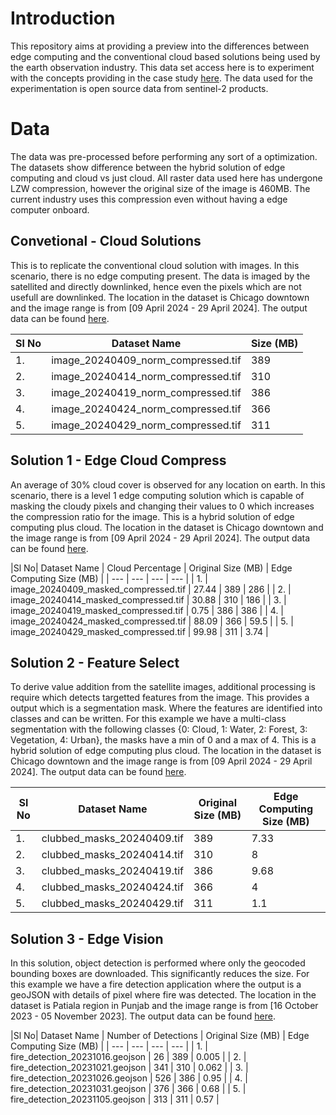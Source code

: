 # Introduction  
This repository aims at providing a preview into the differences between edge computing and the conventional cloud based solutions being used by the earth observation industry. This data set access here is to experiment with the concepts providing in the case study [here](). The data used for the experimentation is open source data from sentinel-2 products.   

# Data  
The data was pre-processed before performing any sort of a optimization. The datasets show difference between the hybrid solution of edge computing and cloud vs just cloud. All raster data used here has undergone LZW compression, however the original size of the image is 460MB. The current industry uses this compression even without having a edge computer onboard. 

## Convetional - Cloud Solutions  
This is to replicate the conventional cloud solution with images. In this scenario, there is no edge computing present. The data is imaged by the satellited and directly downlinked, hence even the pixels which are not usefull are downlinked. The location in the dataset is Chicago downtown and the image range is from [09 April 2024 - 29 April 2024]. The output data can be found [here](https://workdrive.zohopublic.in/external/b78df4780a28d02bb3f71381bd80ce78b6b336efd5680e9b93993cabdc5b28d2).  

|Sl No| Dataset Name | Size (MB) | 
| --- | --- | --- |
| 1. | image_20240409_norm_compressed.tif | 389 |
| 2. | image_20240414_norm_compressed.tif | 310 |
| 3. | image_20240419_norm_compressed.tif | 386 |
| 4. | image_20240424_norm_compressed.tif | 366 |
| 5. | image_20240429_norm_compressed.tif | 311 |

## Solution 1 - Edge Cloud Compress  
An average of 30% cloud cover is observed for any location on earth. In this scenario, there is a level 1 edge computing solution which is capable of masking the cloudy pixels and changing their values to 0 which increases the compression ratio for the image. This is a hybrid solution of edge computing plus cloud. The location in the dataset is Chicago downtown and the image range is from [09 April 2024 - 29 April 2024]. The output data can be found [here](https://workdrive.zohopublic.in/external/9b5a660f50a168297313a3404bfd62fba5b7d1dbf1ba4433ee6ef73de6be2add).  
 

|Sl No| Dataset Name | Cloud Percentage | Original Size (MB) | Edge Computing Size (MB) |
| --- | --- | --- | --- |
| 1. | image_20240409_masked_compressed.tif | 27.44 | 389 | 286 |
| 2. | image_20240414_masked_compressed.tif | 30.88 | 310 | 186 |
| 3. | image_20240419_masked_compressed.tif | 0.75 | 386 | 386 |
| 4. | image_20240424_masked_compressed.tif | 88.09 | 366 | 59.5 |
| 5. | image_20240429_masked_compressed.tif | 99.98 | 311 | 3.74 |

## Solution 2 - Feature Select
To derive value addition from the satellite images, additional processing is require which detects targetted features from the image. This provides a output which is a segmentation mask. Where the features are identified into classes and can be written. For this example we have a multi-class segmentation with the following classes {0: Cloud, 1: Water, 2: Forest, 3: Vegetation, 4: Urban}, the masks have a min of 0 and a max of 4. This is a hybrid solution of edge computing plus cloud. The location in the dataset is Chicago downtown and the image range is from [09 April 2024 - 29 April 2024]. The output data can be found [here](https://workdrive.zohopublic.in/external/150a10704d80f6295db564e04adca07f9b4dc424e4336c84844b1b987192b2ef).  


|Sl No| Dataset Name | Original Size (MB) | Edge Computing Size (MB) |
| --- | --- | --- | --- |
| 1. | clubbed_masks_20240409.tif | 389 | 7.33 |
| 2. | clubbed_masks_20240414.tif | 310 | 8 |
| 3. | clubbed_masks_20240419.tif | 386 | 9.68 |
| 4. | clubbed_masks_20240424.tif | 366 | 4 |
| 5. | clubbed_masks_20240429.tif | 311 | 1.1 |

## Solution 3 - Edge Vision
In this solution, object detection is performed where only the geocoded bounding boxes are downloaded. This significantly reduces the size. For this example we have a fire detection application where the output is a geoJSON with details of pixel where fire was detected. The location in the dataset is Patiala region in Punjab and the image range is from [16 October 2023 - 05 November 2023]. The output data can be found [here](https://workdrive.zohopublic.in/external/32d6bdb7f7310222f205e9a1938ae876d01a3dafe7985e301d4afb4f150bacec).  


|Sl No| Dataset Name | Number of Detections | Original Size (MB) | Edge Computing Size (MB) |
| --- | --- | --- | --- |
| 1. | fire_detection_20231016.geojson | 26 | 389 | 0.005 |
| 2. | fire_detection_20231021.geojson | 341 | 310 | 0.062 |
| 3. | fire_detection_20231026.geojson | 526 | 386 | 0.95 |
| 4. | fire_detection_20231031.geojson | 376 | 366 | 0.68 |
| 5. | fire_detection_20231105.geojson | 313 | 311 | 0.57 |